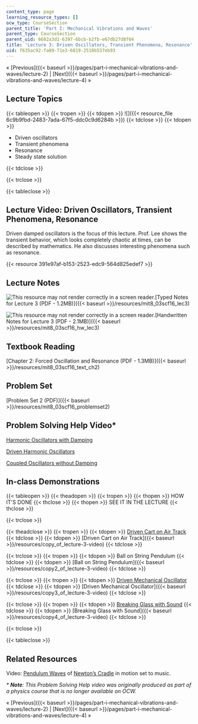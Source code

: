 ```yaml
---
content_type: page
learning_resource_types: []
ocw_type: CourseSection
parent_title: 'Part I: Mechanical Vibrations and Waves'
parent_type: CourseSection
parent_uid: 6682a3d1-6397-6bcb-b2fb-e67db27d8f04
title: 'Lecture 3: Driven Oscillators, Transient Phenomena, Resonance'
uid: f635ac92-fa89-71e3-6819-2518b537eb93
---
```


« [Previous]({{< baseurl >}}/pages/part-i-mechanical-vibrations-and-waves/lecture-2) | [Next]({{< baseurl >}}/pages/part-i-mechanical-vibrations-and-waves/lecture-4) »

Lecture Topics
--------------

{{< tableopen >}}
{{< tropen >}}
{{< tdopen >}}
![]({{< resource_file 6c9b9fbd-2483-7ada-67f5-ddc0c9d6284b >}})
{{< tdclose >}}
{{< tdopen >}}


*   Driven oscillators
*   Transient phenomena
*   Resonance
*   Steady state solution


{{< tdclose >}}

{{< trclose >}}

{{< tableclose >}}

Lecture Video: Driven Oscillators, Transient Phenomena, Resonance
-----------------------------------------------------------------

Driven damped oscillators is the focus of this lecture. Prof. Lee shows the transient behavior, which looks completely chaotic at times, can be described by mathematics. He also discusses interesting phenomena such as resonance.

{{< resource 391e97af-b153-2523-edc9-564d825edef7 >}}

Lecture Notes
-------------

![This resource may not render correctly in a screen reader.](/images/inacessible.gif)[Typed Notes for Lecture 3 (PDF - 1.2MB)]({{< baseurl >}}/resources/mit8_03scf16_lec3)

![This resource may not render correctly in a screen reader.](/images/inacessible.gif)[Handwritten Notes for Lecture 3 (PDF - 2.1MB)]({{< baseurl >}}/resources/mit8_03scf16_hw_lec3)

Textbook Reading
----------------

[Chapter 2: Forced Oscillation and Resonance (PDF - 1.3MB)]({{< baseurl >}}/resources/mit8_03scf16_text_ch2) 

Problem Set
-----------

[Problem Set 2 (PDF)]({{< baseurl >}}/resources/mit8_03scf16_problemset2)

Problem Solving Help Video\*
----------------------------

[Harmonic Oscillators with Damping](/courses/res-8-005-vibrations-and-waves-problem-solving-fall-2012/pages/problem-solving-videos/harmonic-oscillators-with-damping-1)

[Driven Harmonic Oscillators](/courses/res-8-005-vibrations-and-waves-problem-solving-fall-2012/pages/problem-solving-videos/driven-harmonic-oscillators-1)

[Coupled Oscillators without Damping](/courses/res-8-005-vibrations-and-waves-problem-solving-fall-2012/pages/problem-solving-videos/coupled-oscillators-without-damping-1)

In-class Demonstrations
-----------------------

{{< tableopen >}}
{{< theadopen >}}
{{< tropen >}}
{{< thopen >}}
HOW IT'S DONE
{{< thclose >}}
{{< thopen >}}
SEE IT IN THE LECTURE
{{< thclose >}}

{{< trclose >}}

{{< theadclose >}}
{{< tropen >}}
{{< tdopen >}}
[Driven Cart on Air Track](http://tsgphysics.mit.edu/front/?page=demo.php&letnum=C%2058&show=0)
{{< tdclose >}}
{{< tdopen >}}
[Driven Cart on Air Track]({{< baseurl >}}/resources/copy_of_lecture-3-video)
{{< tdclose >}}

{{< trclose >}}
{{< tropen >}}
{{< tdopen >}}
Ball on String Pendulum
{{< tdclose >}}
{{< tdopen >}}
[Ball on String Pendulum]({{< baseurl >}}/resources/copy2_of_lecture-3-video)
{{< tdclose >}}

{{< trclose >}}
{{< tropen >}}
{{< tdopen >}}
[Driven Mechanical Oscillator](http://tsgphysics.mit.edu/front/?page=demo.php&letnum=C%2059&show=0)
{{< tdclose >}}
{{< tdopen >}}
[Driven Mechanical Oscillator]({{< baseurl >}}/resources/copy3_of_lecture-3-video)
{{< tdclose >}}

{{< trclose >}}
{{< tropen >}}
{{< tdopen >}}
[Breaking Glass with Sound](http://tsgphysics.mit.edu/front/?page=demo.php&letnum=C%2066&show=0)
{{< tdclose >}}
{{< tdopen >}}
[Breaking Glass with Sound]({{< baseurl >}}/resources/copy4_of_lecture-3-video)
{{< tdclose >}}

{{< trclose >}}

{{< tableclose >}}

Related Resources
-----------------

Video: [Pendulum Waves](https://www.youtube.com/watch?v=V87VXA6gPuE) of [Newton’s Cradle](https://en.wikipedia.org/wiki/Newton%27s_cradle) in motion set to music.

_\* **Note**: This Problem Solving Help video was originally produced as part of a physics course that is no longer available on OCW._

« [Previous]({{< baseurl >}}/pages/part-i-mechanical-vibrations-and-waves/lecture-2) | [Next]({{< baseurl >}}/pages/part-i-mechanical-vibrations-and-waves/lecture-4) »